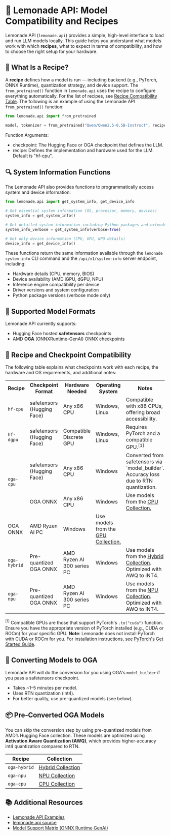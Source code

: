 # 🍋 Lemonade API: Model Compatibility and Recipes

Lemonade API (`lemonade.api`) provides a simple, high-level interface to load and run LLM models locally. This guide helps you understand what models work with which **recipes**, what to expect in terms of compatibility, and how to choose the right setup for your hardware.

## 🧠 What Is a Recipe?

A **recipe** defines how a model is run — including backend (e.g., PyTorch, ONNX Runtime), quantization strategy, and device support. The `from_pretrained()` function in `lemonade.api` uses the recipe to configure everything automatically. For the list of recipes, see [Recipe Compatibility Table](#recipe-and-checkpoint-compatibility). The following is an example of using the Lemonade API `from_pretrained()` function:

```python
from lemonade.api import from_pretrained

model, tokenizer = from_pretrained("Qwen/Qwen2.5-0.5B-Instruct", recipe="hf-cpu")
```

Function Arguments:
- checkpoint: The Hugging Face or OGA checkpoint that defines the LLM.
- recipe: Defines the implementation and hardware used for the LLM. Default is "hf-cpu".

## 🔍 System Information Functions

The Lemonade API also provides functions to programmatically access system and device information:

```python
from lemonade.api import get_system_info, get_device_info

# Get essential system information (OS, processor, memory, devices)
system_info = get_system_info()

# Get detailed system information including Python packages and extended details
system_info_verbose = get_system_info(verbose=True)

# Get only device information (CPU, GPU, NPU details)
device_info = get_device_info()
```

These functions return the same information available through the `lemonade system-info` CLI command and the `/api/v1/system-info` server endpoint, including:
- Hardware details (CPU, memory, BIOS)
- Device availability (AMD iGPU, dGPU, NPU)
- Inference engine compatibility per device
- Driver versions and system configuration
- Python package versions (verbose mode only)


## 📜 Supported Model Formats

Lemonade API currently supports:

- Hugging Face hosted **safetensors** checkpoints
- AMD **OGA** (ONNXRuntime-GenAI) ONNX checkpoints

<a name="recipe-and-checkpoint-compatibility"></a>
## 🍴 Recipe and Checkpoint Compatibility

The following table explains what checkpoints work with each recipe, the hardware and OS requirements, and additional notes:

<table>
  <tr>
    <th>Recipe</th>
    <th>Checkpoint Format</th>
    <th>Hardware Needed</th>
    <th>Operating System</th>
    <th>Notes</th>
  </tr>
  <tr>
    <td><code>hf-cpu</code></td>
    <td>safetensors (Hugging Face)</td>
    <td>Any x86 CPU</td>
    <td>Windows, Linux</td>
    <td>Compatible with x86 CPUs, offering broad accessibility.</td>
  </tr>
  <tr>
    <td><code>hf-dgpu</code></td>
    <td>safetensors (Hugging Face)</td>
    <td>Compatible Discrete GPU</td>
    <td>Windows, Linux</td>
    <td>Requires PyTorch and a compatible GPU.<sup>[1]</sup></td>
  </tr>
  <tr>
    <td rowspan="2"><code>oga-cpu</code></td>
    <td>safetensors (Hugging Face)</td>
    <td>Any x86 CPU</td>
    <td>Windows</td>
    <td>Converted from safetensors via `model_builder`. Accuracy loss due to RTN quantization.</td>
  </tr>
  <tr>
    <td>OGA ONNX</td>
    <td>Any x86 CPU</td>
    <td>Windows</td>
    <td>Use models from the <a href="https://huggingface.co/collections/amd/oga-cpu-llm-collection-6808280dc18d268d57353be8">CPU Collection.</a></td>
  </tr>
  <tr>
    <td>OGA ONNX</td>
    <td>AMD Ryzen AI PC</td>
    <td>Windows</td>
    <td>Use models from the <a href="https://huggingface.co/collections/amd/ryzenai-oga-dml-models-67f940914eee51cbd794b95b">GPU Collection.</a></td>
  </tr>
  <tr>
    <td><code>oga-hybrid</code></td>
    <td>Pre-quantized OGA ONNX</td>
    <td>AMD Ryzen AI 300 series PC</td>
    <td>Windows</td>
    <td>Use models from the <a href="https://huggingface.co/collections/amd/ryzenai-14-llm-hybrid-models-67da31231bba0f733750a99c">Hybrid Collection</a>. Optimized with AWQ to INT4.</td>
  </tr>
  <tr>
    <td><code>oga-npu</code></td>
    <td>Pre-quantized OGA ONNX</td>
    <td>AMD Ryzen AI 300 series PC</td>
    <td>Windows</td>
    <td>Use models from the <a href="https://huggingface.co/collections/amd/ryzenai-14-llm-npu-models-67da3494ec327bd3aa3c83d7">NPU Collection</a>. Optimized with AWQ to INT4.</td>
  </tr>
</table>

<sup>[1]</sup> Compatible GPUs are those that support PyTorch's `.to("cuda")` function. Ensure you have the appropriate version of PyTorch installed (e.g., CUDA or ROCm) for your specific GPU. **Note**: Lemonade does not install PyTorch with CUDA or ROCm for you. For installation instructions, see [PyTorch's Get Started Guide](https://pytorch.org/get-started/locally/).

## 🔄 Converting Models to OGA

Lemonade API will do the conversion for you using OGA's `model_builder` if you pass a safetensors checkpoint.

- Takes \~1–5 minutes per model.
- Uses RTN quantization (int4).
- For better quality, use pre-quantized models (see below).


## 📦 Pre-Converted OGA Models

You can skip the conversion step by using pre-quantized models from AMD’s Hugging Face collection. These models are optimized using **Activation Aware Quantization (AWQ)**, which provides higher-accuracy int4 quantization compared to RTN.

| Recipe       | Collection                                                                                                                                      |
| ------------ | ----------------------------------------------------------------------------------------------------------------------------------------------- |
| `oga-hybrid` | [Hybrid Collection](https://huggingface.co/collections/amd/ryzenai-14-llm-hybrid-models-67da31231bba0f733750a99c)                               |
| `oga-npu`    | [NPU Collection](https://huggingface.co/collections/amd/ryzenai-14-llm-npu-models-67da3494ec327bd3aa3c83d7)                                     |
| `oga-cpu`    | [CPU Collection](https://huggingface.co/collections/amd/oga-cpu-llm-collection-6808280dc18d268d57353be8) |



## 📚 Additional Resources

- [Lemonade API Examples](https://github.com/lemonade-sdk/lemonade/blob/main/examples#api-examples)
- [lemonade.api source](https://github.com/lemonade-sdk/lemonade/blob/main/src/lemonade/api.py)
- [Model Support Matrix (ONNX Runtime GenAI)](https://github.com/microsoft/onnxruntime-genai)

<!--This file was originally licensed under Apache 2.0. It has been modified.
Modifications Copyright (c) 2025 AMD-->